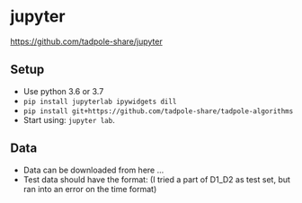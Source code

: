 # jupyter
https://github.com/tadpole-share/jupyter

## Setup
- Use python 3.6 or 3.7
- `pip install jupyterlab ipywidgets dill`
- `pip install git+https://github.com/tadpole-share/tadpole-algorithms`
- Start using: `jupyter lab`.

## Data
- Data can be downloaded from here ...
- Test data should have the format: (I tried a part of D1_D2 as test set, but ran into an error on the time format)
    
